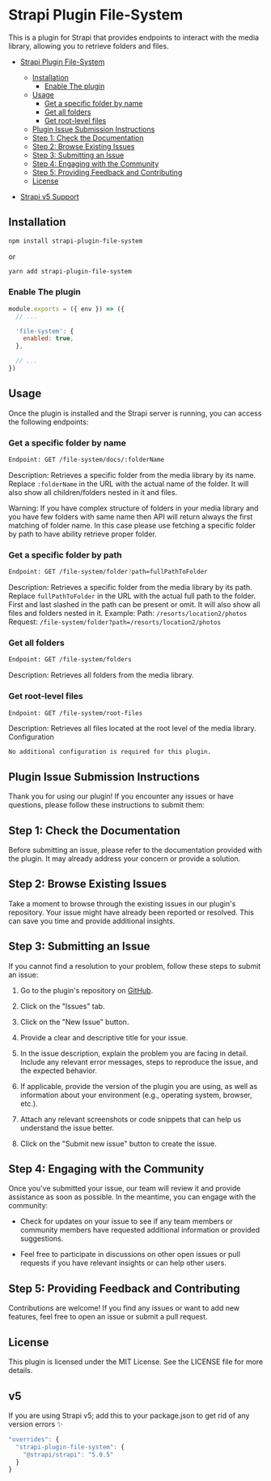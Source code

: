 # Strapi Plugin File-System

This is a plugin for Strapi that provides endpoints to interact with the media library, allowing you to retrieve folders and files.

- [Strapi Plugin File-System](#strapi-plugin-file-system)
  - [Installation](#installation)
    - [Enable The plugin](#enable-the-plugin)
  - [Usage](#usage)
    - [Get a specific folder by name](#get-a-specific-folder-by-name)
    - [Get all folders](#get-all-folders)
    - [Get root-level files](#get-root-level-files)
  - [Plugin Issue Submission Instructions](#plugin-issue-submission-instructions)
  - [Step 1: Check the Documentation](#step-1-check-the-documentation)
  - [Step 2: Browse Existing Issues](#step-2-browse-existing-issues)
  - [Step 3: Submitting an Issue](#step-3-submitting-an-issue)
  - [Step 4: Engaging with the Community](#step-4-engaging-with-the-community)
  - [Step 5: Providing Feedback and Contributing](#step-5-providing-feedback-and-contributing)
  - [License](#license)


 - [Strapi v5 Support](#v5)

## Installation

```bash
npm install strapi-plugin-file-system
```

or

```bash
yarn add strapi-plugin-file-system
```

### Enable The plugin

```javascript
module.exports = ({ env }) => ({
  // ...

  'file-system': {
    enabled: true,
  },

  // ...
})
```

## Usage

Once the plugin is installed and the Strapi server is running, you can access the following endpoints:

### Get a specific folder by name

```bash
Endpoint: GET /file-system/docs/:folderName
```

Description: Retrieves a specific folder from the media library by its name. Replace `:folderName` in the URL with the actual name of the folder.
It will also show all children/folders nested in it and files.

Warning: If you have complex structure of folders in your media library and you have few folders with same name then API will return always the first matching of folder name. In this case please use fetching a specific folder by path to have ability retrieve proper folder.

### Get a specific folder by path

```bash
Endpoint: GET /file-system/folder?path=fullPathToFolder
```

Description: Retrieves a specific folder from the media library by its path. Replace `fullPathToFolder` in the URL with the actual full path to the folder. First and last slashed in the path can be present or omit.
It will also show all files and folders nested in it.
Example:
Path: `/resorts/location2/photos`
Request: `/file-system/folder?path=/resorts/location2/photos`

### Get all folders

```bash
Endpoint: GET /file-system/folders
```

Description: Retrieves all folders from the media library.

### Get root-level files

```bash
Endpoint: GET /file-system/root-files
```

Description: Retrieves all files located at the root level of the media library.
Configuration

`No additional configuration is required for this plugin.`

## Plugin Issue Submission Instructions

Thank you for using our plugin! If you encounter any issues or have questions, please follow these instructions to submit them:

## Step 1: Check the Documentation

Before submitting an issue, please refer to the documentation provided with the plugin. It may already address your concern or provide a solution.

## Step 2: Browse Existing Issues

Take a moment to browse through the existing issues in our plugin's repository. Your issue might have already been reported or resolved. This can save you time and provide additional insights.

## Step 3: Submitting an Issue

If you cannot find a resolution to your problem, follow these steps to submit an issue:

1. Go to the plugin's repository on [GitHub](https://github.com/dej10/strapi-plugin-file-system).

2. Click on the "Issues" tab.

3. Click on the "New Issue" button.

4. Provide a clear and descriptive title for your issue.

5. In the issue description, explain the problem you are facing in detail. Include any relevant error messages, steps to reproduce the issue, and the expected behavior.

6. If applicable, provide the version of the plugin you are using, as well as information about your environment (e.g., operating system, browser, etc.).

7. Attach any relevant screenshots or code snippets that can help us understand the issue better.

8. Click on the "Submit new issue" button to create the issue.

## Step 4: Engaging with the Community

Once you've submitted your issue, our team will review it and provide assistance as soon as possible. In the meantime, you can engage with the community:

- Check for updates on your issue to see if any team members or community members have requested additional information or provided suggestions.

- Feel free to participate in discussions on other open issues or pull requests if you have relevant insights or can help other users.

## Step 5: Providing Feedback and Contributing

Contributions are welcome! If you find any issues or want to add new features, feel free to open an issue or submit a pull request.

## License

This plugin is licensed under the MIT License. See the LICENSE file for more details.


## v5

If you are using Strapi v5; add this to your package.json to get rid of any version errors ✨

```javascript
"overrides": {
  "strapi-plugin-file-system": {
    "@strapi/strapi": "5.0.5"
  }
}
```
